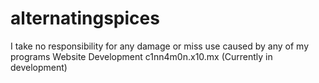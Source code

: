 # alternatingspices
I take no responsibility for any damage or miss use caused by any of my programs
Website Development
c1nn4m0n.x10.mx (Currently in development)
